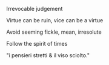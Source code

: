 ---
---

Irrevocable judgement

Virtue can be ruin, vice can be a virtue

Avoid seeming fickle, mean, irresolute

Follow the spirit of times

"i pensieri stretti & il viso sciolto." 


